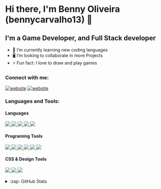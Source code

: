 # Hi there, I'm Benny Oliveira (bennycarvalho13) 👋 

## I'm a Game Developer, and Full Stack developer

- 🌱 I’m currently learning new coding languages
- 🖥️ I’m looking to collaborate in more Projects
- ⚡ Fun fact: I love to draw and play games

### Connect with me:

[![website](./img/linkedin-light.svg)](https://linkedin.com/in/benny-oliveira-70863a1b7#gh-light-mode-only)
[![website](./img/linkedin-dark.svg)](https://linkedin.com/in/benny-oliveira-70863a1b7#gh-dark-mode-only)

### Languages and Tools:

#### Languages
<a href="https://github.com/bennycarvalho13">
  <img src="https://img.shields.io/badge/HTML5-E34F26?style=for-the-badge&logo=html5&logoColor=white"> <img src="https://img.shields.io/badge/CSS3-1572B6?style=for-the-badge&logo=css3&logoColor=white">
</a>
<a href="https://github.com/bennycarvalho13">
  <img src="https://img.shields.io/badge/Python-0B5394?style=for-the-badge&logo=python&logoColor=yellow">
</a>
<a href="https://github.com/bennycarvalho13">
  <img src="https://img.shields.io/badge/JavaScript-F7DF1E?style=for-the-badge&logo=javascript&logoColor=black">
</a>
<a href="https://github.com/bennycarvalho13">
  <img src="https://img.shields.io/badge/C_Sharp%20-38761D?style=for-the-badge&logo=csharp&logoColor=white">
</a>

#### Programing Tools
<a href="https://github.com/bennycarvalho13">
  <img src="https://img.shields.io/badge/GitHub-100000?style=for-the-badge&logo=github&logoColor=white">
</a>
<a href="https://github.com/bennycarvalho13">
  <img src="https://img.shields.io/badge/Node.js-43853D?style=for-the-badge&logo=node-dot-js&logoColor=white">
</a>
<a href="https://github.com/bennycarvalho13">
  <img src="https://img.shields.io/badge/Postman-FF6C37?style=for-the-badge&logo=Postman&logoColor=white">
</a>
<a href="https://github.com/bennycarvalho13"> <img src="https://img.shields.io/badge/npm-CB3837?style=for-the-badge&logo=npm&logoColor=white"> 
</a>
<a href="https://github.com/ArielCalisaya">
  <img src="https://img.shields.io/badge/VS_Studio-7F1584?style=for-the-badge&logo=visual%20studio%20code&logoColor=white">
</a>
<a href="https://github.com/bennycarvalho13"> <img src="https://img.shields.io/badge/Unity%20-000000?style=for-the-badge&logo=unity&logoColor=white"> 
</a>

#### CSS & Design Tools
<a href="https://github.com/bennycarvalho13">
  <img src="https://img.shields.io/badge/Bootstrap-563D7C?style=for-the-badge&logo=bootstrap&logoColor=white">
</a>
<a href="https://github.com/bennycarvalho13"><img src="https://img.shields.io/badge/Figma-F24E1E?style=for-the-badge&logo=figma&logoColor=white">
</a> 
<a href="https://github.com/bennycarvalho13">
  <img src="https://img.shields.io/badge/Canva-%2300C4CC.svg?&style=for-the-badge&logo=Canva&logoColor=white">
</a>

<br />
<br />


<details>
  <summary>:zap: GitHub Stats</summary>

  <img align="left" alt="Benny Oliveira's GitHub Stats" src="https://github-readme-stats.vercel.app/api?username=bennycarvalho13&show_icons=true&hide_border=false&title_color=ff652f&icon_color=FFE400&bg_color=09131B&text_color=ffffff&border_color=0c1a25" />

</details>

[linkedin]: https://linkedin.com/in/benny-oliveira-70863a1b7